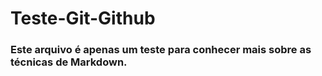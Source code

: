 # Teste-Git-Github
### Este arquivo é apenas um teste para conhecer mais sobre  as  técnicas de Markdown.
